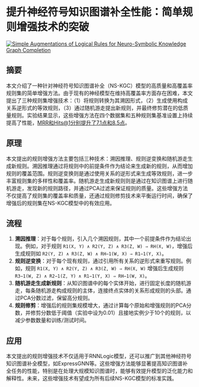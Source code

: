 # 提升神经符号知识图谱补全性能：简单规则增强技术的突破

[![Simple Augmentations of Logical Rules for Neuro-Symbolic Knowledge Graph Completion](https://arxiv-research-1301205113.cos.ap-guangzhou.myqcloud.com/images/2407.01994v1.pdf_0.jpg)](https://arxiv.org/abs/2407.01994v1)

## 摘要

本文介绍了一种针对神经符号知识图谱补全（NS-KGC）模型的高质量和高覆盖率规则集的简单增强方法。由于现有的神经模型在维持高覆盖率方面存在困难，本文提出了三种规则集增强技术：（1）将规则转换为其溯因形式，（2）生成使用构成关系逆形式的等效规则，（3）通过随机游走提出新规则，并最终修剪潜在的低质量规则。实验结果显示，这些增强方法在四个数据集和五种规则集基准设置上持续提高了性能，MRR和Hits@1分别提升了7.1点和8.5点。

## 原理

本文提出的规则增强方法主要包括三种技术：溯因推理、规则逆变换和随机游走生成新规则。溯因推理通过将规则中的前提条件作为结论来生成新的规则，从而增加规则的覆盖范围。规则逆变换则是通过使用关系的逆形式来生成等效规则，进一步丰富规则集的多样性和覆盖率。随机游走生成新规则则是通过在知识图谱上进行随机游走，发现新的规则路径，并通过PCA过滤来保证规则的质量。这些增强方法不仅提高了规则集的覆盖率和质量，还通过规则修剪技术来平衡运行时间，确保了增强后的规则集在NS-KGC模型中的有效应用。

## 流程

1. **溯因推理**：对于每个规则，引入几个溯因规则，其中一个前提条件作为结论出现。例如，对于规则 `R1(X, Y) ∧ R2(Y, Z) ∧ R3(Z, W) ⇒ RH(X, W)`，增强后生成规则如 `R2(Y, Z) ∧ R3(Z, W) ∧ RH−1(W, X) ⇒ R1−1(Y, X)`。
2. **规则逆变换**：对于每个现有规则，通过引用所有关系的逆形式来重写规则。例如，规则 `R1(X, Y) ∧ R2(Y, Z) ∧ R3(Z, W) ⇒ RH(X, W)` 增强后生成规则 `R3−1(W, Z) ∧ R2−1(Z, Y) ∧ R1−1(Y, X) ⇒ RH−1(W, X)`。
3. **随机游走生成新规则**：从知识图谱中的每个实体开始，进行固定长度的随机游走，每条随机游走构成规则的主体，连接终点实体的关系形成规则的头部。通过PCA分数过滤，保留高分规则。
4. **规则修剪**：增强后的规则集规模增大，通过计算每个原始和增强规则的PCA分数，并修剪分数低于阈值（实验中设为0.01）且接地实例少于10个的规则，以减少参数数量和训练/测试时间。

## 应用

本文提出的规则增强技术不仅适用于RNNLogic模型，还可以推广到其他神经符号知识图谱补全模型，如ExpressGNN等。这些增强方法能够显著提高知识图谱补全任务的性能，特别是在处理大规模知识图谱时，能够有效提升模型的泛化能力和解释性。未来，这些增强技术有望成为所有后续NS-KGC模型的标准实践。

